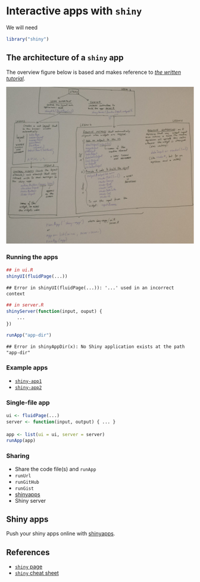 # Interactive apps with `shiny`

We will need


```r
library("shiny")
```

## The architecture of a `shiny` app

The overview figure below is based and makes reference to
[*the written tutorial*](http://shiny.rstudio.com/tutorial/lesson1/).

![shiny app overview](./figs/shiny-overview.jpg)

### Running the apps


```r
## in ui.R
shinyUI(fluidPage(...))
```

```
## Error in shinyUI(fluidPage(...)): '...' used in an incorrect context
```


```r
## in server.R
shinyServer(function(input, ouput) {
    ...
})
```


```r
runApp("app-dir")
```

```
## Error in shinyAppDir(x): No Shiny application exists at the path "app-dir"
```

### Example apps

* [`shiny-app1`](./shiny-app1)
* [`shiny-app2`](./shiny-app1)

### Single-file app


```r
ui <- fluidPage(...)
server <- function(input, output) { ... }

app <- list(ui = ui, server = server)
runApp(app)
```

### Sharing

* Share the code file(s) and `runApp`
* `runUrl`
* `runGitHub`
* `runGist`
* [shinyapps](http://wwwshinyapps.io)
* Shiny server

## Shiny apps

Push your shiny apps online with [shinyapps](http://www.shinyapps.io/).


## References

* [`shiny` page](http://shiny.rstudio.com/)
* [`shiny` cheat sheet](https://www.rstudio.com/wp-content/uploads/2016/01/shiny-cheatsheet.pdf)

